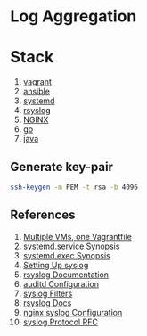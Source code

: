# Log Aggregation

# Stack

1. [vagrant](https://learn.hashicorp.com/collections/vagrant/getting-started)
1. [ansible](https://www.tutorialspoint.com/ansible/ansible_introduction.htm)
1. [systemd](https://www.linux.com/training-tutorials/understanding-and-using-systemd/)
1. [rsyslog](https://www.rsyslog.com/guides/)
1. [NGINX](https://www.netguru.com/codestories/nginx-tutorial-basics-concepts)
1. [go](https://golang.org/doc/tutorial/getting-started)
1. [java](https://www.dropwizard.io/en/latest/getting-started.html)


## Generate key-pair

```sh
ssh-keygen -m PEM -t rsa -b 4096
```

## References

1. [Multiple VMs, one Vagrantfile](https://www.thisprogrammingthing.com/2015/multiple-vagrant-vms-in-one-vagrantfile/)
1. [systemd.service Synopsis](https://www.freedesktop.org/software/systemd/man/systemd.service.html#)
1. [systemd.exec Synopsis](https://www.freedesktop.org/software/systemd/man/systemd.exec.html)
1. [Setting Up syslog](https://www.tecmint.com/install-rsyslog-centralized-logging-in-centos-ubuntu/)
1. [rsyslog Documentation](https://www.rsyslog.com/doc/v8-stable/)
1. [auditd Configuration](https://linux.die.net/man/5/auditd.conf)
1. [syslog Filters](https://kifarunix.com/a-basic-introduction-to-rsyslog-filters/2/)
1. [rsyslog Docs](https://rsyslog-mm.readthedocs.io/en/v7.4_stable/index.html)
1. [nginx syslog Configuration](http://nginx.org/en/docs/syslog.html)
1. [syslog Protocol RFC](https://tools.ietf.org/html/rfc3164#section-4.1.1)